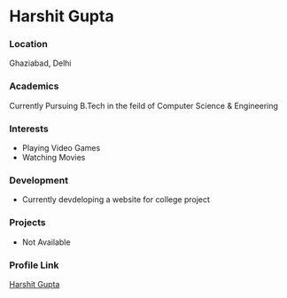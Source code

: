 # Harshit Gupta

### Location

Ghaziabad, Delhi

### Academics

Currently Pursuing B.Tech in the feild of Computer Science & Engineering

### Interests

- Playing Video Games
- Watching Movies

### Development

- Currently devdeloping a website for college project

### Projects

- Not Available

### Profile Link

[Harshit Gupta](https://github.com/psychopath088)
